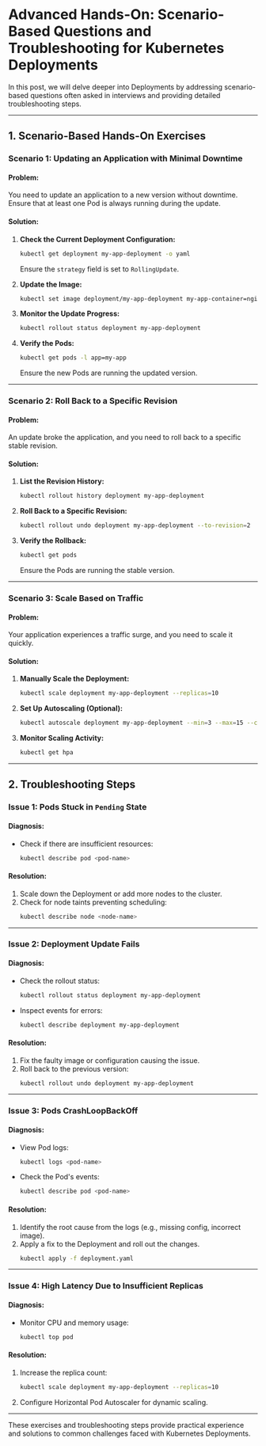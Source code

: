 # Advanced Hands-On: Scenario-Based Questions and Troubleshooting for Kubernetes Deployments

In this post, we will delve deeper into Deployments by addressing scenario-based questions often asked in interviews and providing detailed troubleshooting steps.

---

## **1. Scenario-Based Hands-On Exercises**

### **Scenario 1: Updating an Application with Minimal Downtime**
#### **Problem:**
You need to update an application to a new version without downtime. Ensure that at least one Pod is always running during the update.

#### **Solution:**
1. **Check the Current Deployment Configuration:**
   ```bash
   kubectl get deployment my-app-deployment -o yaml
   ```
   Ensure the `strategy` field is set to `RollingUpdate`.

2. **Update the Image:**
   ```bash
   kubectl set image deployment/my-app-deployment my-app-container=nginx:1.23
   ```

3. **Monitor the Update Progress:**
   ```bash
   kubectl rollout status deployment my-app-deployment
   ```

4. **Verify the Pods:**
   ```bash
   kubectl get pods -l app=my-app
   ```
   Ensure the new Pods are running the updated version.

---

### **Scenario 2: Roll Back to a Specific Revision**
#### **Problem:**
An update broke the application, and you need to roll back to a specific stable revision.

#### **Solution:**
1. **List the Revision History:**
   ```bash
   kubectl rollout history deployment my-app-deployment
   ```

2. **Roll Back to a Specific Revision:**
   ```bash
   kubectl rollout undo deployment my-app-deployment --to-revision=2
   ```

3. **Verify the Rollback:**
   ```bash
   kubectl get pods
   ```
   Ensure the Pods are running the stable version.

---

### **Scenario 3: Scale Based on Traffic**
#### **Problem:**
Your application experiences a traffic surge, and you need to scale it quickly.

#### **Solution:**
1. **Manually Scale the Deployment:**
   ```bash
   kubectl scale deployment my-app-deployment --replicas=10
   ```

2. **Set Up Autoscaling (Optional):**
   ```bash
   kubectl autoscale deployment my-app-deployment --min=3 --max=15 --cpu-percent=80
   ```

3. **Monitor Scaling Activity:**
   ```bash
   kubectl get hpa
   ```

---

## **2. Troubleshooting Steps**

### **Issue 1: Pods Stuck in `Pending` State**
#### **Diagnosis:**
- Check if there are insufficient resources:
  ```bash
  kubectl describe pod <pod-name>
  ```

#### **Resolution:**
1. Scale down the Deployment or add more nodes to the cluster.
2. Check for node taints preventing scheduling:
   ```bash
   kubectl describe node <node-name>
   ```

---

### **Issue 2: Deployment Update Fails**
#### **Diagnosis:**
- Check the rollout status:
  ```bash
  kubectl rollout status deployment my-app-deployment
  ```

- Inspect events for errors:
  ```bash
  kubectl describe deployment my-app-deployment
  ```

#### **Resolution:**
1. Fix the faulty image or configuration causing the issue.
2. Roll back to the previous version:
   ```bash
   kubectl rollout undo deployment my-app-deployment
   ```

---

### **Issue 3: Pods CrashLoopBackOff**
#### **Diagnosis:**
- View Pod logs:
  ```bash
  kubectl logs <pod-name>
  ```

- Check the Pod's events:
  ```bash
  kubectl describe pod <pod-name>
  ```

#### **Resolution:**
1. Identify the root cause from the logs (e.g., missing config, incorrect image).
2. Apply a fix to the Deployment and roll out the changes.
   ```bash
   kubectl apply -f deployment.yaml
   ```

---

### **Issue 4: High Latency Due to Insufficient Replicas**
#### **Diagnosis:**
- Monitor CPU and memory usage:
  ```bash
  kubectl top pod
  ```

#### **Resolution:**
1. Increase the replica count:
   ```bash
   kubectl scale deployment my-app-deployment --replicas=10
   ```
2. Configure Horizontal Pod Autoscaler for dynamic scaling.

---

These exercises and troubleshooting steps provide practical experience and solutions to common challenges faced with Kubernetes Deployments.
